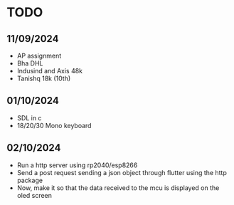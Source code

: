 # TODO

## 11/09/2024
- AP assignment
- Bha DHL
- Indusind and Axis 48k
- Tanishq 18k (10th)

## 01/10/2024
- SDL in c
- 18/20/30 Mono keyboard

## 02/10/2024
- Run a http server using rp2040/esp8266
- Send a post request sending a json object through flutter using the http package
- Now, make it so that the data received to the mcu is displayed on the oled screen
